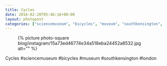 ```yaml
---
title: Cycles
date: 2016-02-28T05:46:16+00:00
layout: photopost
categories: ["sciencemuseum", "bicycles", "museum", "southkensington", "london", "photos", "instagram"]
---
```


<figure class="photo photo--square">
  {% picture photo-square blog/instagram/15a73ed46774e34a518eba24452a8532.jpg alt="" %}
</figure>

Cycles
#sciencemuseum #bicycles #museum #southkensington #london
